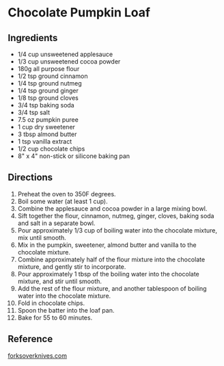 # Chocolate Pumpkin Loaf

## Ingredients

* 1/4 cup unsweetened applesauce
* 1/3 cup unsweetened cocoa powder
* 180g all purpose flour
* 1/2 tsp ground cinnamon
* 1/4 tsp ground nutmeg
* 1/4 tsp ground ginger
* 1/8 tsp ground cloves
* 3/4 tsp baking soda
* 3/4 tsp salt
* 7.5 oz pumpkin puree
* 1 cup dry sweetener
* 3 tbsp almond butter
* 1 tsp vanilla extract
* 1/2 cup chocolate chips
* 8" x 4" non-stick or silicone baking pan

## Directions

1. Preheat the oven to 350F degrees.
2. Boil some water (at least 1 cup).
3. Combine the applesauce and cocoa powder in a large mixing bowl.
4. Sift together the flour, cinnamon, nutmeg, ginger, cloves, baking soda and salt in a separate bowl.
5. Pour approximately 1/3 cup of boiling water into the chocolate mixture, mix until smooth.
6. Mix in the pumpkin, sweetener, almond butter and vanilla to the chocolate mixture.
7. Combine approximately half of the flour mixture into the chocolate mixture, and gently stir to incorporate.
8. Pour approximately 1 tbsp of the boiling water into the chocolate mixture, and stir until smooth.
9. Add the rest of the flour mixture, and another tablespoon of boiling water into the chocolate mixture.
10. Fold in chocolate chips.
11. Spoon the batter into the loaf pan.
12. Bake for 55 to 60 minutes.

## Reference

[forksoverknives.com](https://www.forksoverknives.com/recipes/vegan-desserts/chocolate-pumpkin-loaf/)
